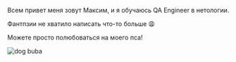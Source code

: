 Всем привет меня зовут Максим, и я обучаюсь QA Engineer в нетологии.

Фантпзии не хватило написать что-то больше 😩 

Можете просто полюбоваться на моего пса! 

![dog buba](https://disk.yandex.ru/i/jAi3S2SZfNGNyA)




